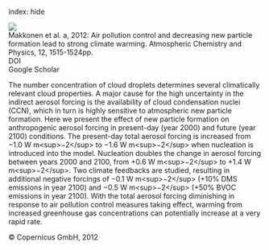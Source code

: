 index: hide

<div class="Citation">
    <div class="Citation-thumb CitationThumb-linked"  data-href="https://doi.org/10.5194/acp-12-1515-2012">
      <img src="https://static.claimspace.cloud/climate-study-static/refs/thumbs/7/Makkonen_et_al_2012a-thumb.png" />
    </div>

  <div class="Citation-body">
    <div class="Citation-text">Makkonen et al. a, 2012: Air pollution control and decreasing new particle formation lead to strong climate warming. <span class="Article-journal">Atmospheric Chemistry and Physics, </span><span class="Article-volume">12, </span>1515-1524pp.</div>
    <div class="Citation-links">
      <div class="CitationLink" data-href="https://doi.org/10.5194/acp-12-1515-2012">
        <div class="CitationLink-icon CitationLink-Doi"></div>
        <div class="CitationLink-text">DOI</div>
      </div>
      <div class="CitationLink" data-href="https://scholar.google.com/scholar?q=10.5194/acp-12-1515-2012">
        <div class="CitationLink-icon CitationLink-Scholar"></div>
        <div class="CitationLink-text">Google Scholar</div>
      </div>
    </div>
  </div>
</div>

The number concentration of cloud droplets determines several climatically relevant cloud properties. A major cause for the high uncertainty in the indirect aerosol forcing is the availability of cloud condensation nuclei (CCN), which in turn is highly sensitive to atmospheric new particle formation. Here we present the effect of new particle formation on anthropogenic aerosol forcing in present-day (year 2000) and future (year 2100) conditions. The present-day total aerosol forcing is increased from −1.0 W m&lt;sup&gt;−2&lt;/sup&gt; to −1.6 W m&lt;sup&gt;−2&lt;/sup&gt; when nucleation is introduced into the model. Nucleation doubles the change in aerosol forcing between years 2000 and 2100, from +0.6 W m&lt;sup&gt;−2&lt;/sup&gt; to +1.4 W m&lt;sup&gt;−2&lt;/sup&gt;. Two climate feedbacks are studied, resulting in additional negative forcings of −0.1 W m&lt;sup&gt;−2&lt;/sup&gt; (+10% DMS emissions in year 2100) and −0.5 W m&lt;sup&gt;−2&lt;/sup&gt; (+50% BVOC emissions in year 2100). With the total aerosol forcing diminishing in response to air pollution control measures taking effect, warming from increased greenhouse gas concentrations can potentially increase at a very rapid rate.

<div class="Citation-copy">
&copy; Copernicus GmbH, 2012
</div>